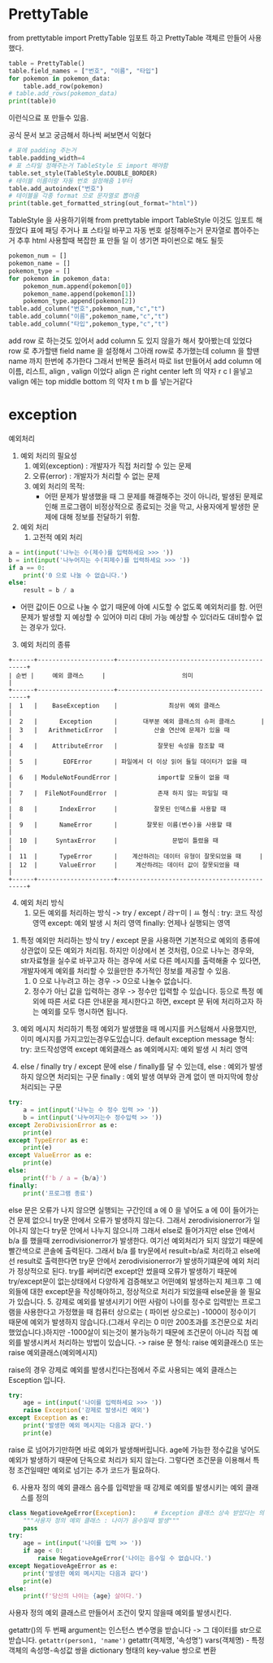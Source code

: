 # PrettyTable
from prettytable import PrettyTable
임포트 하고 PrettyTable 객체르 만들어 사용했다.

```python
table = PrettyTable()
table.field_names = ["번호", "이름", "타입"]
for pokemon in pokemon_data:
    table.add_row(pokemon)
# table.add_rows(pokemon_data)
print(table)0
```
이런식으료 포 만들수 있음.

공식 문서 보고 궁금해서 하나씩 써보면서 익혔다
```python
# 표에 padding 주는거
table.padding_width=4
# 표 스타일 정해주는거 TableStyle 도 import 해야함
table.set_style(TableStyle.DOUBLE_BORDER)
# 테이블 이름이랑 자동 번호 설정해줌 1부터
table.add_autoindex("번호")
# 테이블을 각종 format 으로 문자열로 뽑아줌
print(table.get_formatted_string(out_format="html"))
```
TableStyle 을 사용하기위해
from prettytable import TableStyle
이것도 임포트 해줬었다
표에 패딩 주거나 표 스타일 바꾸고
자동 번호 설정해주는거
문자열로 뽑아주는거
추후 html 사용할때 복잡한 표 만들 일 이 생기면 파이썬으로 해도 될듯
```python
pokemon_num = []
pokemon_name = []
pokemon_type = []
for pokemon in pokemon_data:
    pokemon_num.append(pokemon[0])
    pokemon_name.append(pokemon[1])
    pokemon_type.append(pokemon[2])
table.add_column("번호",pokemon_num,"c","t")
table.add_column("이름",pokemon_name,"c","t")
table.add_column("타입",pokemon_type,"c","t")
```
add row 로 하는것도 있어서
add column 도 있지 않을가 해서 찾아봤는데 있었다
row 로 추가할땐 field name 을 설정해서 
그아래 row로 추가했는데
column 을 할땐 name 까지 한번에 추가한다
그래서 반복문 돌려서 따로 list 만들어서
add column 에 이름, 리스트, align , valign
이었다
align 은 right center left 의 약자 r c l 을넣고
valign 에는 top middle bottom 의 약자 t m b  를 넣는거같다

# exception
예외처리

1. 예외 처리의 필요성
   1) 예외(exception) : 개발자가 직접 처리할 수 있는 문제
   2) 오류(error) : 개발자가 처리할 수 없는 문제
   3) 예외 처리의 목적:
      - 어떤 문제가 발생했을 때 그 문제를 해결해주는 것이 아니라, 발생된 문제로 인해 프로그램이 비정상적으로 종료되는 것을 막고, 사용자에게 발생한 문제에 대해 정보를 전달하기 위함.
2. 예외 처리
    1) 고전적 예외 처리
```python
a = int(input('나누는 수(제수)를 입력하세요 >>> '))
b = int(input('나누어지는 수(피제수)를 입력하세요 >>> '))
if a == 0:
    print('0 으로 나눌 수 없습니다.')
else:
    result = b / a
```
- 어떤 값이든 0으로 나눌 수 없기 때문에 아예 시도할 수 없도록 예외처리를 함.
어떤 문제가 발생할 지 예상할 수 있어야 미리 대비 가능
예상할 수 있더라도 대비할수 없는 경우가 있다.

3. 예외 처리의 종류
```
+------+---------------------+---------------------------------------------+
| 순번 |     예외 클래스     |                     의미                    |
+------+---------------------+---------------------------------------------+
|  1   |    BaseException    |              최상위 예외 클래스             |
|  2   |      Exception      |       대부분 예외 클래스의 슈퍼 클래스       |
|  3   |   ArithmeticError   |          산술 연산에 문제가 있을 때          |
|  4   |    AttributeError   |           잘못된 속성을 참조할 때            |
|  5   |       EOFError      | 파일에서 더 이상 읽어 들일 데이터가 없을 때    |
|  6   | ModuleNotFoundError |           import할 모듈이 없을 때            |
|  7   |  FileNotFoundError  |           존재 하지 않는 파일일 때           |
|  8   |      IndexError     |          잘못된 인덱스를 사용할 때           |
|  9   |      NameError      |        잘못된 이름(변수)을 사용할 때         |
|  10  |     SyntaxError     |               문법이 틀렸을 때              |
|  11  |      TypeError      |    계산하려는 데이터 유형이 잘못되었을 때     |
|  12  |      ValueError     |     계산하려는 데이터 값이 잘못되었을 때      |
+------+---------------------+---------------------------------------------+
```
4. 예외 처리 방식
   1) 모든 예외를 처리하는 방식 -> try / except / 랴ㅜ미ㅣㅛ
   형식 :
try:
    코드 작성 영역
except:
    예외 발생 시 처리 영역
finally:
    언제나 실행되는 영역
1) 특정 예외만 처리하는 방식
    try / except 문을 사용하면 기본적으로 예외의 종류에 상관없이 모든 예외가 처리됨. 하지만 이상에서 본 것처럼, 0으로 나누는 경우와, str자료형을 실수로 바꾸고자 하는 경우에 서로 다른 메시지를 출력해줄 수 있다면, 개발자에게 예외를 처리할 수 있을만한 추가적인 정보를 제공할 수 있음.
   1. 0 으로 나누려고 하는 경우 -> 0으로 나눌수 없습니다.
   2. 정수가 아닌 값을 입력하는 경우 -> 정수만 입력할 수 있습니다.
   등으로 특정 예외에 따른 서로 다른 안내문을 제시한다고 하면,
   except 문 뒤에 처리하고자 하는 예외를 모두 명시하면 됩니다.

3. 예외 메시지 처리하기
    특정 예외가 발생했을 때 메시지를 커스텀해서 사용했지만, 이미 메시지를 가지고있는경우도있습니다. default exception message
형식:
try:
    코드작성영역
except 예외클래스 as 예외메시지:
    예외 발생 시 처리 영역

4. else / finally
    try / except 문에 else / finally를 달 수 있는데,
    else : 예외가 발생하지 않으면 처리되는 구문
    finally : 예외 발생 여부와 관계 없이 맨 마지막에 항상 처리되는 구문

```python
try:
    a = int(input('나누는 수 정수 입력 >> '))
    b = int(input('나누어지는수 정수입력 >> '))
except ZeroDivisionError as e:
    print(e)
except TypeError as e:
    print(e)
except ValueError as e:
    print(e)
else:
    print(f'b / a = {b/a}')
finally:
    print('프로그램 종료')
```
else 문은 오류가 나지 않으면 실행되는 구간인데
a 에 0 을 넣어도 a 에 0이 들어가는건 문제 없으니
try문 안에서 오류가 발생하지 않는다.
그래서 zerodivisionerror가 일어나지 않는다
try문 안에서 나누지 않으니까
그래서 else로 들어가지만 else 안에서 b/a 를 했을때 zerrodivisionerror가 발생한다.
여기선 예외처리가 되지 않았기 때문에 빨간색으로 콘솔에 출력된다.
그래서 b/a 를 try문에서 result=b/a로 처리하고 else에선 result로 출력한다면 try문 안에서 zerodivisionerror가 발생하기떄문에 예외 처리가 정상적으로 된다.
try를 써버리면 except안 썼을때 오류가 발생하기 때문에 try/except문이 없는상태에서 다양하게 검증해보고 어떤예외 발생하는지 체크후 그 예외들에 대한 except문을 작성해야하고, 정상적으로 처리가 되었을때 else문을 쓸 필요가 있습니다.
5. 강제로 예외를 발생시키기
    어떤 사람이 나이를 정수로 입력받는 프로그램을 사용한다고 가정했을 때 컴퓨터 상으로는 ( 파이썬 상으로는) -1000이 정수이기 때문에 예외가 발생하지 않습니다.(그래서 우리는 0 미만 200초과를 조건문으로 처리했었습니다.)하지만 -1000살이 되는것이 불가능하기 때문에 조건문이 아니라 직접 예외를 발생시켜서 처리하는 방법이 있습니다. -> raise 문
형식:
raise 예외클래스()
또는
raise 예외클래스(예외메시지)

raise의 경우 강제로 예외를 발생시킨다는점에서 주로 사용되는 예외 클래스는 Esception 입니다.

```python
try:
    age = int(input('나이를 입력하세요 >>> '))
    raise Exception('강제로 발생시킨 예외')
except Exception as e:
    print('발생한 예외 메시지는 다음과 같다.')
    print(e)
```
raise 로 넘어가기만하면 바로 예외가 발생해버립니다.
age에 가능한 정수값을 넣어도 예외가 발생하기 때문에 단독으로 처리가 되지 않는다. 그렇다면 조건문을 이용해서 특정 조건일때만 예외로 넘기는 추가 코드가 필요하다.

6. 사용자 정의 예외 클래스 
음수를 입력받을 때 강제로 예외를 발생시키는 예외 클래스를 정의
```python
class NegatioveAgeError(Exception):     # Exception 클래스 상속 받았다는 의미
    """사용자 정의 예외 클래스 : 나이가 음수일때 발생"""
    pass
try:
    age = int(input('나이를 입력 >> '))
    if age < 0:
        raise NegatioveAgeError('나이는 음수일 수 없습니다.')
except NegatioveAgeError as e:
    print('발생한 예외 메시지는 다음과 같다')
    print(e)
else:
    print(f'당신의 나이는 {age} 살이다.')
```
사용자 정의 예외 클래스르 만들어서 조건이 맞지 않을때 예외를 발생시킨다.

getattr()의 두 번째 argument는 인스턴스 변수명을 받습니다 -> 그 데이터를 str으로 받습니다.
`getattr(person1, 'name')`
getattr(객체명, '속성명')
vars(객체명) - 특정 객체의 속성명-속성값 쌍을 dictionary 형태의 key-value 쌍으로 변환






























